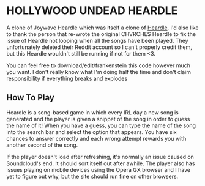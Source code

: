 # HOLLYWOOD UNDEAD HEARDLE

A clone of Joywave Heardle which was itself a clone of [Heardle](https://www.heardle.app/). I'd also like to thank the person that re-wrote the original CHVRCHES Heardle to fix the issue of Heardle not looping when all the songs have been played. They unfortunately deleted their Reddit account so I can't properly credit them, but this Heardle wouldn't still be running if not for them <3.

You can feel free to download/edit/frankenstein this code however much you want. I don't really know what I'm doing half the time and don't claim responsibility if everything breaks and explodes

<h2>How To Play</h2>
Heardle is a song-based game in which every IRL day a new song is generated and the player is given a snippet of the song in order to guess the name of it! When you have a guess, you can type the name of the song into the search bar and select the option that appears. You have six chances to answer correctly and each wrong attempt rewards you with another second of the song.

If the player doesn't load after refreshing, it's normally an issue caused on Soundcloud's end. It should sort itself out after awhile. The player also has issues playing on mobile devices using the Opera GX browser and I have yet to figure out why, but the site should run fine on other browsers.
